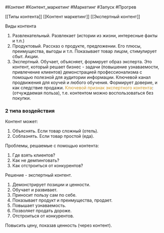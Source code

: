 #Контент #Контент_маркетинг #Маркетинг #Запуск #Прогрев 

[[Типы контента]]
[[Контент маркетинг]]
[[Экспертный контент]]

Виды контента
1. Развлекательный. Развлекает (истории из жизни, интересные факты и т.п.)
2. Продуктовый. Рассказ о продукте, предложении. Его плюсы, преимущества, выгоды и т.п. Показывает товар лицом, стимулирует сбыт. Акции.
3. Экспертный. Обучает, объясняет, формирует образ эксперта. Это контент, который решает бизнес - задачи (повышение узнаваемости, привлечение клиентов) демонстрацией профессионализма с помощью полезной для аудитории информации. Ключевой канал продвижения для коучей и любого обучения. Формирует доверие, и как следствие продажи. 
<span style='color:#c7952b'>Ключевой признак экспертного контента</span>: (отчуждаемая польза), т.е. контентом можно воспользоваться без покупки.

### 2 типа воздействия
Контент может:
1. Объяснять. Если товар сложный (отель).
2. Соблазнять. Если товар простой (еда).

Проблемы, решаемые с помощью контента:
1. Где взять клиентов?
2. Как не демпинговать?
3. Как отстроиться от конкурентов?

Решение - экспертный контент.
1. Демонстрирует позиции и ценности.
2. Обучает и развивает.
3. Приносит пользу сам по себе.
4. Показывает продукт и преимущества, продает.
5. Повышает узнаваемость.
6. Позволяет продать дороже.
7. Отстроиться от конкурентов.

Повысить цену, показав ценность (через контент).  